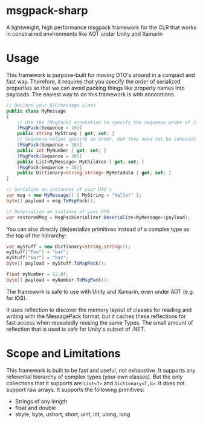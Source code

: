 msgpack-sharp
=============

A lightweight, high performance msgpack framework for the CLR that works in constrained environments like AOT under Unity and Xamarin

Usage
=====
This framework is purpose-built for moving DTO's around in a compact and fast way. Therefore, it requires that you specify the order of serialized properties so that we can avoid packing things like property names into payloads. The easiest way to do this framework is with annotations.

```c#
// Declare your DTO/message class
public class MyMessage
{
    // Use the [MsgPack] annotation to specify the sequence order of (de)serialized properties
    [MsgPack(Sequence = 10)]
    public string MyString { get; set; }
    // Sequence values specify an order, but they need not be consecutive (here we count by 10 to make it easier to add new props later without changing the others)
    [MsgPack(Sequence = 20)]
    public int MyNumber { get; set; }
    [MsgPack(Sequence = 30)]
    public List<MyMessage> MyChildren { get; set; }
    [MsgPack(Sequence = 30)]
    public Dictionary<string,string> MyMetadata { get; set; }
}

// Serialize an instances of your DTO's
var msg = new MyMessage() { MyString = "Hello!" };
byte[] payload = msg.ToMsgPack();

// Deserialize an instance of your DTO
var restoredMsg = MsgPackSerializer.Deserialize<MyMessage>(payload);
```

You can also directly (de)serialize primitives instead of a complex type as the top of the hierarchy:

```c#
var myStuff = new Dictionary<string,string>();
myStuff["Foo"] = "bar";
myStuff["Bar"] = "baz";
byte[] payload = myStuff.ToMsgPack();

float myNumber = 12.0f;
byte[] payload = myNumber.ToMsgPack();
```

The framework is safe to use with Unity and Xamarin, even under AOT (e.g. for iOS).

It uses reflection to discover the memory layout of classes for reading and writing with the MessagePack format, but it caches these reflections for fast access when repeatedly reusing the same Types. The small amount of reflection that is used is safe for Unity's subset of .NET.

Scope and Limitations
=============
This framework is built to be fast and useful, not exhaustive. It supports any referential hierarchy of complex types (your own classes). But the only collections that it supports are `List<T>` and `Dictionary<T,U>`. It does not support raw arrays. It supports the following primitives:
* Strings of any length
* float and double
* sbyte, byte, ushort, short, uint, int, ulong, long
